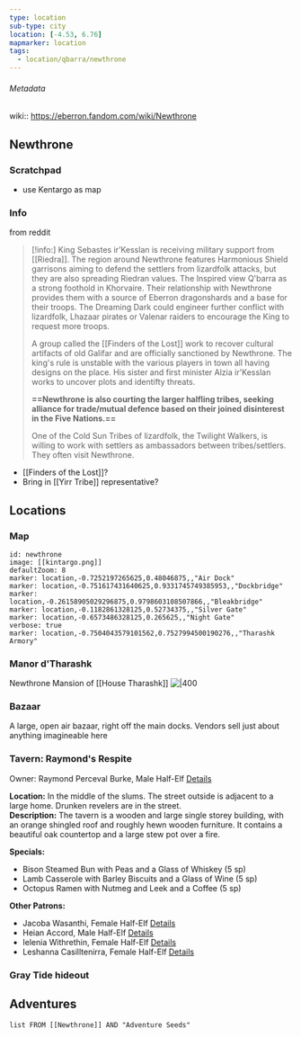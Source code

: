 ```yaml
---
type: location
sub-type: city
location: [-4.53, 6.76]
mapmarker: location
tags:
  - location/qbarra/newthrone
---
```

###### Metadata 
wiki:: https://eberron.fandom.com/wiki/Newthrone

## Newthrone

### Scratchpad

- use Kentargo as map

### Info

from reddit
> [!info:]
> King Sebastes ir’Kesslan is receiving military support from [[Riedra]]. The region around Newthrone features Harmonious Shield garrisons aiming to defend the settlers from lizardfolk attacks, but they are also spreading Riedran values. The Inspired view Q'barra as a strong foothold in Khorvaire. Their relationship with Newthrone provides them with a source of Eberron dragonshards and a base for their troops. The Dreaming Dark could engineer further conflict with lizardfolk, Lhazaar pirates or Valenar raiders to encourage the King to request more troops.
> 
> A group called the [[Finders of the Lost]] work to recover cultural artifacts of old Galifar and are officially sanctioned by Newthrone. The king's rule is unstable with the various players in town all having designs on the place. His sister and first minister Alzia ir'Kesslan works to uncover plots and identifty threats.
> 
> **==Newthrone is also courting the larger halfling tribes, seeking alliance for trade/mutual defence based on their joined disinterest in the Five Nations.==**
> 
> One of the Cold Sun Tribes of lizardfolk, the Twilight Walkers, is willing to work with settlers as ambassadors between tribes/settlers. They often visit Newthrone.

- [[Finders of the Lost]]?
- Bring in [[Yirr Tribe]] representative?

## Locations
### Map

```leaflet
id: newthrone
image: [[kintargo.png]]
defaultZoom: 8
marker: location,-0.7252197265625,0.48046875,,"Air Dock"
marker: location,-0.751617431640625,0.9331745749385953,,"Dockbridge"
marker: location,-0.26158905029296875,0.9798603108507866,,"Bleakbridge"
marker: location,-0.1182861328125,0.52734375,,"Silver Gate"
marker: location,-0.6573486328125,0.265625,,"Night Gate"
verbose: true
marker: location,-0.7504043579101562,0.7527994500190276,,"Tharashk Armory"
```


### Manor d'Tharashk
Newthrone Mansion of [[House Tharashk]]
![|400](https://wdwnt.com/wp-content/uploads/2020/08/the-haunted-mansion-gracey-manor-2003-film.jpeg)

### Bazaar
A large, open air bazaar, right off the main docks. Vendors sell just about anything imagineable here

### **Tavern: Raymond's Respite**  
Owner: Raymond Perceval Burke, Male Half-Elf [Details](https://www.kassoon.com/?page=dnd&subpage=npc-generator&reqRace=6&reqOccupation=Barkeep&useSeed=on&seed=100286324)

**Location:** In the middle of the slums. The street outside is adjacent to a large home. Drunken revelers are in the street.  
**Description:** The tavern is a wooden and large single storey building, with an orange shingled roof and roughly hewn wooden furniture. It contains a beautiful oak countertop and a large stew pot over a fire.  

**Specials:**
-   Bison Steamed Bun with Peas and a Glass of Whiskey (5 sp)
-   Lamb Casserole with Barley Biscuits and a Glass of Wine (5 sp)
-   Octopus Ramen with Nutmeg and Leek and a Coffee (5 sp)

  

**Other Patrons:**
-   Jacoba Wasanthi, Female Half-Elf [Details](https://www.kassoon.com/?page=dnd&subpage=npc-generator&reqRace=6&useSeed=on&seed=702623)
-   Heian Accord, Male Half-Elf [Details](https://www.kassoon.com/?page=dnd&subpage=npc-generator&reqRace=6&useSeed=on&seed=479320)
-   Ielenia Withrethin, Female Half-Elf [Details](https://www.kassoon.com/?page=dnd&subpage=npc-generator&reqRace=6&useSeed=on&seed=629231)
-   Leshanna Casilltenirra, Female Half-Elf [Details](https://www.kassoon.com/?page=dnd&subpage=npc-generator&reqRace=6&useSeed=on&seed=782435)

### Gray Tide hideout

## Adventures
```dataview
list FROM [[Newthrone]] AND "Adventure Seeds"
```